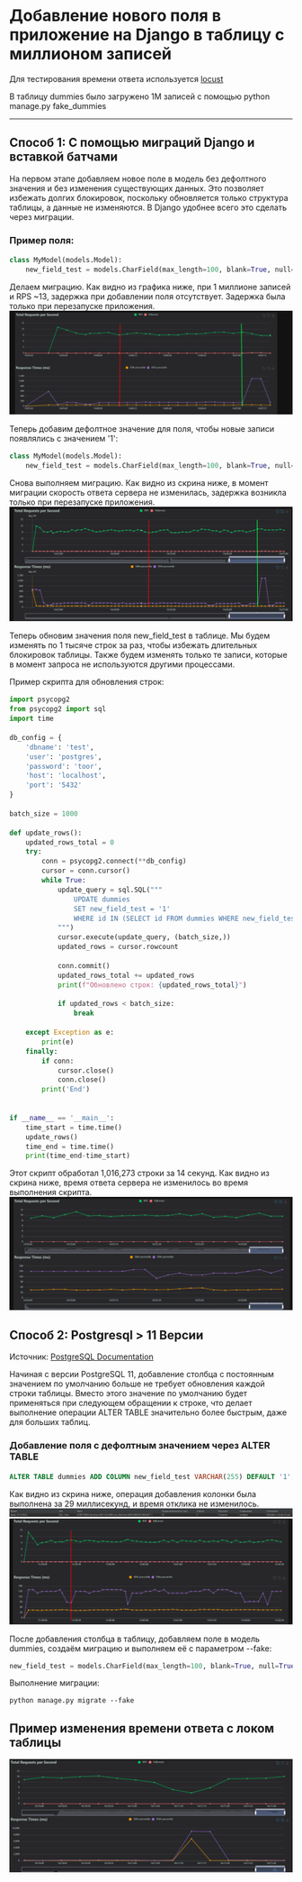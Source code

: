 # Добавление нового поля в приложение на Django в таблицу с миллионом записей

Для тестирования времени ответа используется [locust](https://locust.io/)

В таблицу dummies было загружено 1М записей с помощью python manage.py fake_dummies

---

## Способ 1: С помощью миграций Django и вставкой батчами

На первом этапе добавляем новое поле в модель без дефолтного значения и без изменения существующих данных. Это позволяет избежать долгих блокировок, поскольку обновляется только структура таблицы, а данные не изменяются. В Django удобнее всего это сделать через миграции.

### Пример поля:
```python
class MyModel(models.Model):
    new_field_test = models.CharField(max_length=100, blank=True, null=True)
```
Делаем миграцию. Как видно из графика ниже, при 1 миллионе записей и RPS ~13, задержка при добавлении поля отсутствует. Задержка была только при перезапуске приложения.
![img.png](img/add_django_field.png)


Теперь добавим дефолтное значение для поля, чтобы новые записи появлялись с значением '1':
```python
class MyModel(models.Model):
    new_field_test = models.CharField(max_length=100, blank=True, null=True, default='1')
```

Снова выполняем миграцию. Как видно из скрина ниже, в момент миграции скорость ответа сервера не изменилась, задержка возникла только при перезапуске приложения.
![img.png](/img/after_adding_default.png)

Теперь обновим значения поля new_field_test в таблице. Мы будем изменять по 1 тысяче строк за раз, чтобы избежать длительных блокировок таблицы. Также будем изменять только те записи, которые в момент запроса не используются другими процессами.

Пример скрипта для обновления строк:
```python
import psycopg2
from psycopg2 import sql
import time

db_config = {
    'dbname': 'test',
    'user': 'postgres',
    'password': 'toor',
    'host': 'localhost',
    'port': '5432'
}

batch_size = 1000

def update_rows():
    updated_rows_total = 0
    try:
        conn = psycopg2.connect(**db_config)
        cursor = conn.cursor()
        while True:
            update_query = sql.SQL("""
                UPDATE dummies 
                SET new_field_test = '1' 
                WHERE id IN (SELECT id FROM dummies WHERE new_field_test IS NULL LIMIT %s FOR UPDATE SKIP LOCKED)
            """)
            cursor.execute(update_query, (batch_size,))
            updated_rows = cursor.rowcount

            conn.commit()
            updated_rows_total += updated_rows
            print(f"Обновлено строк: {updated_rows_total}")

            if updated_rows < batch_size:
                break

    except Exception as e:
        print(e)
    finally:
        if conn:
            cursor.close()
            conn.close()
        print('End')


if __name__ == '__main__':
    time_start = time.time()
    update_rows()
    time_end = time.time()
    print(time_end-time_start)
```
Этот скрипт обработал 1,016,273 строки за 14 секунд. Как видно из скрина ниже, время ответа сервера не изменилось во время выполнения скрипта.
![img.png](/img/batch_update.png)

## Способ 2: Postgresql > 11 Версии
Источник: [PostgreSQL Documentation](https://www.postgresql.org/docs/current/ddl-alter.html)

Начиная с версии PostgreSQL 11, добавление столбца с постоянным значением по умолчанию больше не требует обновления каждой строки таблицы. Вместо этого значение по умолчанию будет применяться при следующем обращении к строке, что делает выполнение операции ALTER TABLE значительно более быстрым, даже для больших таблиц.

### Добавление поля с дефолтным значением через ALTER TABLE
```sql
ALTER TABLE dummies ADD COLUMN new_field_test VARCHAR(255) DEFAULT '1';
```

Как видно из скрина ниже, операция добавления колонки была выполнена за 29 миллисекунд, и время отклика не изменилось.
![img.png](/img/atler_table_time.png)
![img.png](/img/alter_table_sql.png)

После добавления столбца в таблицу, добавляем поле в модель dummies, создаём миграцию и выполняем её с параметром --fake:
```python
new_field_test = models.CharField(max_length=100, blank=True, null=True, default='1')
```
Выполнение миграции:
```shell
python manage.py migrate --fake
```

## Пример изменения времени ответа с локом таблицы
![img.png](/img/add_column_locked.png)
